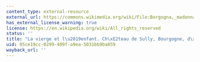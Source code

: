 ```yaml
---
content_type: external-resource
external_url: https://commons.wikimedia.org/wiki/File:Borgogna,_madonna_col_bambino,_inizio_del_XV_sec.JPG
has_external_license_warning: true
license: https://en.wikipedia.org/wiki/All_rights_reserved
status: ''
title: "La vierge et l\u2019enfant. Ch\xE2teau de Sully, Bourgogne, d\xE9but XVe"
uid: 05ce19cc-0299-409f-a9ea-5031bb9ba859
wayback_url: ''
---
```

